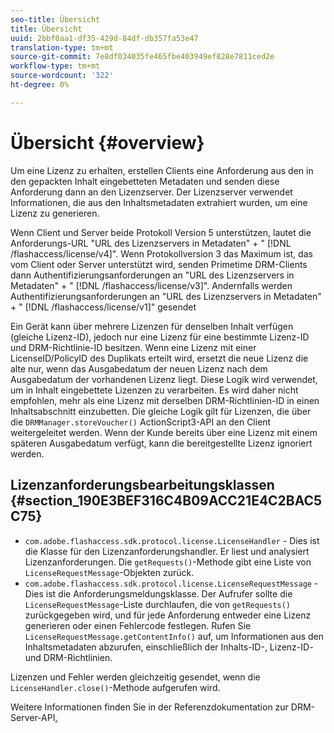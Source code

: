 ```yaml
---
seo-title: Übersicht
title: Übersicht
uuid: 2bbf0aa1-df35-429d-84df-db357fa53e47
translation-type: tm+mt
source-git-commit: 7e8df034035fe465fbe403949ef828e7811ced2e
workflow-type: tm+mt
source-wordcount: '322'
ht-degree: 0%

---
```



# Übersicht {#overview}

Um eine Lizenz zu erhalten, erstellen Clients eine Anforderung aus den in den gepackten Inhalt eingebetteten Metadaten und senden diese Anforderung dann an den Lizenzserver. Der Lizenzserver verwendet Informationen, die aus den Inhaltsmetadaten extrahiert wurden, um eine Lizenz zu generieren.

Wenn Client und Server beide Protokoll Version 5 unterstützen, lautet die Anforderungs-URL &quot;URL des Lizenzservers in Metadaten&quot; + &quot; [!DNL /flashaccess/license/v4]&quot;. Wenn Protokollversion 3 das Maximum ist, das vom Client oder Server unterstützt wird, senden Primetime DRM-Clients dann Authentifizierungsanforderungen an &quot;URL des Lizenzservers in Metadaten&quot; + &quot; [!DNL /flashaccess/license/v3]&quot;. Andernfalls werden Authentifizierungsanforderungen an &quot;URL des Lizenzservers in Metadaten&quot; + &quot; [!DNL /flashaccess/license/v1]&quot; gesendet

Ein Gerät kann über mehrere Lizenzen für denselben Inhalt verfügen (gleiche Lizenz-ID), jedoch nur eine Lizenz für eine bestimmte Lizenz-ID und DRM-Richtlinie-ID besitzen. Wenn eine Lizenz mit einer LicenseID/PolicyID des Duplikats erteilt wird, ersetzt die neue Lizenz die alte nur, wenn das Ausgabedatum der neuen Lizenz nach dem Ausgabedatum der vorhandenen Lizenz liegt. Diese Logik wird verwendet, um in Inhalt eingebettete Lizenzen zu verarbeiten. Es wird daher nicht empfohlen, mehr als eine Lizenz mit derselben DRM-Richtlinien-ID in einen Inhaltsabschnitt einzubetten. Die gleiche Logik gilt für Lizenzen, die über die `DRMManager.storeVoucher()` ActionScript3-API an den Client weitergeleitet werden. Wenn der Kunde bereits über eine Lizenz mit einem späteren Ausgabedatum verfügt, kann die bereitgestellte Lizenz ignoriert werden.

## Lizenzanforderungsbearbeitungsklassen {#section_190E3BEF316C4B09ACC21E4C2BAC5C75}

* `com.adobe.flashaccess.sdk.protocol.license.LicenseHandler` - Dies ist die Klasse für den Lizenzanforderungshandler. Er liest und analysiert Lizenzanforderungen. Die `getRequests()`-Methode gibt eine Liste von `LicenseRequestMessage`-Objekten zurück.
* `com.adobe.flashaccess.sdk.protocol.license.LicenseRequestMessage` - Dies ist die Anforderungsmeldungsklasse. Der Aufrufer sollte die `LicenseRequestMessage`-Liste durchlaufen, die von `getRequests()` zurückgegeben wird, und für jede Anforderung entweder eine Lizenz generieren oder einen Fehlercode festlegen. Rufen Sie `LicenseRequestMessage.getContentInfo()` auf, um Informationen aus den Inhaltsmetadaten abzurufen, einschließlich der Inhalts-ID-, Lizenz-ID- und DRM-Richtlinien.

Lizenzen und Fehler werden gleichzeitig gesendet, wenn die `LicenseHandler.close()`-Methode aufgerufen wird.

Weitere Informationen finden Sie in der Referenzdokumentation zur DRM-Server-API[.](https://help.adobe.com/en_US/primetime/api/drm-apis/server/javadocs-flashaccess-pro/overview-summary.html)
